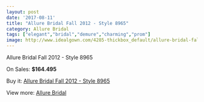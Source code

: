 ```yaml
---
layout: post
date: '2017-08-11'
title: "Allure Bridal Fall 2012 - Style 8965"
category: Allure Bridal
tags: ["elegant","bridal","demure","charming","prom"]
image: http://www.idealgown.com/4285-thickbox_default/allure-bridal-fall-2012-style-8965.jpg
---
```

Allure Bridal Fall 2012 - Style 8965

On Sales: **$164.495**
<a href="https://www.idealgown.com/en/allure-bridal/1945-allure-bridal-fall-2012-style-8965.html"><amp-img layout="responsive" width="600" height="600" src="//www.idealgown.com/4285-thickbox_default/allure-bridal-fall-2012-style-8965.jpg" alt="Allure Bridal Fall 2012 - Style 8965 0" /></a>
<a href="https://www.idealgown.com/en/allure-bridal/1945-allure-bridal-fall-2012-style-8965.html"><amp-img layout="responsive" width="600" height="600" src="//www.idealgown.com/4288-thickbox_default/allure-bridal-fall-2012-style-8965.jpg" alt="Allure Bridal Fall 2012 - Style 8965 1" /></a>
<a href="https://www.idealgown.com/en/allure-bridal/1945-allure-bridal-fall-2012-style-8965.html"><amp-img layout="responsive" width="600" height="600" src="//www.idealgown.com/4287-thickbox_default/allure-bridal-fall-2012-style-8965.jpg" alt="Allure Bridal Fall 2012 - Style 8965 2" /></a>
<a href="https://www.idealgown.com/en/allure-bridal/1945-allure-bridal-fall-2012-style-8965.html"><amp-img layout="responsive" width="600" height="600" src="//www.idealgown.com/4286-thickbox_default/allure-bridal-fall-2012-style-8965.jpg" alt="Allure Bridal Fall 2012 - Style 8965 3" /></a>

Buy it: [Allure Bridal Fall 2012 - Style 8965](https://www.idealgown.com/en/allure-bridal/1945-allure-bridal-fall-2012-style-8965.html "Allure Bridal Fall 2012 - Style 8965")

View more: [Allure Bridal](https://www.idealgown.com/en/29-allure-bridal "Allure Bridal")